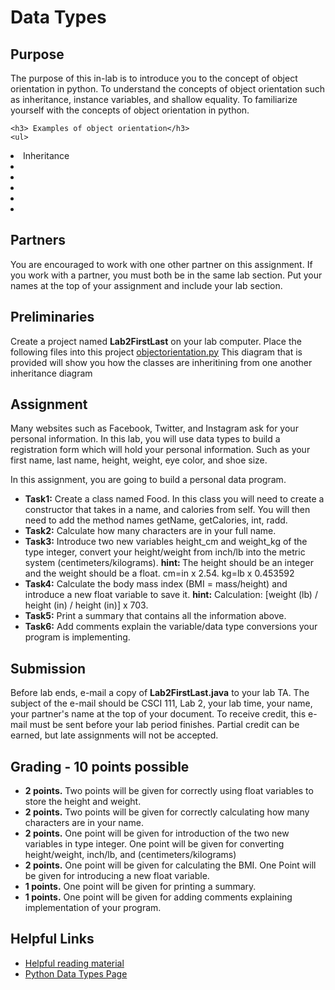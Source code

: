   <!DOCTYPE html>

  <head>
  <title>
  # Assignment 1
  </title>
  </head>

  <body>

  <h1>Data Types</h1>

  <h2>Purpose</h2>

  <p>
    The purpose of this in-lab is to introduce you to the concept of object orientation in python.
    To understand the concepts of object orientation such as inheritance, instance variables, and shallow equality.
    To familiarize yourself with the concepts of object orientation in python.

    <h3> Examples of object orientation</h3>
    <ul>
  <li>Inheritance</li>
  <li> </li>
  <li> </li>
  <li> </li>
  <li> </li>
  <li> </li>
  </ul>
  </p>

  <h2>Partners</h2>

  <p>
    You are encouraged to work with one other partner on this assignment.
    If you work with a partner, you must both be in the same lab section.
    Put your names at the top of your assignment and include your lab section.
  </p>

  <h2>Preliminaries</h2>

  <p>
    Create a project named <b>Lab2FirstLast</b> on your lab computer.
    Place the following files into this project <a href="objectorientation.py"> objectorientation.py</a>
    This diagram that is provided will show you how the classes are inheritining from one another <a href"Inheritance.png"> inheritance diagram</a>

  </p>

  <h2>Assignment</h2>

  <p>
  Many websites such as Facebook, Twitter, and Instagram ask for your personal information. In this lab, you will use data types to build a registration form which will hold your personal information. Such as your first name, last name, height, weight, eye color, and shoe size.
  </p>

  <p>
    In this assignment, you are going to build a personal data program.
  </p>

  <ul>
    <b><li>Task1:</b> Create a class named Food. In this class you will need to create a constructor that takes in a name, and calories from self. You will then need to add the method names getName, getCalories, int, radd.   </li>
    <b><li>Task2:</b> Calculate how many characters are in your full name.</li>
    <b><li>Task3:</b> Introduce two new variables height_cm and weight_kg of the type integer, convert your height/weight from inch/lb into the metric system (centimeters/kilograms). <b>hint: </b>The height should be an integer and the weight should be a float. cm=in x 2.54.  kg=lb x 0.453592 </li>
    <b><li>Task4:</b> Calculate the body mass index (BMI = mass/height) and introduce a new float variable to save it. <b>hint:</b> Calculation: [weight (lb) / height (in) / height (in)] x 703. </li>
    <b><li>Task5:</b> Print a summary that contains all the information above.
    <b><li>Task6:</b> Add comments explain the variable/data type conversions your program is implementing.</li>
  </ul>

  <p>
  </p>


  <h2>Submission</h2>

  <p>
    Before lab ends, e-mail a copy of <b>Lab2FirstLast.java</b> to your
    lab TA.  The subject of the e-mail should be CSCI 111, Lab 2,
    your lab time, your name, your partner's name at the top of your document.
    To receive credit, this e-mail must be sent before your
    lab period finishes.  Partial credit can be earned, but late
    assignments will not be accepted.
  </p>

  <h2>Grading - 10 points possible</h2>

  <ul>
    <b><li>2 points.</b>  Two points will be given for correctly using float variables to store the height and weight. </li>
    <b><li>2 points.</b>  Two points will be given for correctly calculating how many characters are in your name. </li>
   <b> <li>2 points.</b>  One point will be given for introduction of the two new variables in type integer. One point will be given for converting height/weight, inch/lb, and (centimeters/kilograms) </li>
    <b><li>2 points.</b>  One point will be given for calculating the BMI. One Point will be given for introducing a new float variable.  </li>
    <b><li>1 points.</b>  One point will be given for printing a summary.  </li>
    <b><li>1 points.</b>  One point will be given for adding comments explaining implementation of your program. </li>


  </ul>

  <h2>Helpful Links</h2>

  <p>
    <ul>
    <li> <a href="http://blog.teamtreehouse.com/operator-overloading-python">Helpful reading material</a> </li>
    <li> <a href="">Python Data Types Page</a> </li>
    </ul>
  </p>

  </body>
  </html>
